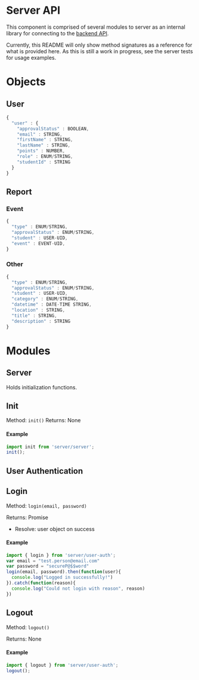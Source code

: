 # Server API
This component is comprised of several modules to server as an internal library for connecting to the [backend
API](https://github.com/TTUSDC/CPCEEDWebAppBackend).

Currently, this README will only show method signatures as a reference for what is provided here.
As this is still a work in progress, see the server tests for usage examples. 


# Objects
## User
```javascript
{
  "user" : {
    "approvalStatus" : BOOLEAN,
    "email" : STRING,
    "firstName" : STRING,
    "lastName" : STRING,
    "points" : NUMBER,
    "role" : ENUM/STRING,
    "studentId" : STRING
  }
}
```

## Report
### Event
```javascript
{
  "type" : ENUM/STRING,
  "approvalStatus" : ENUM/STRING,
  "student" : USER-UID,
  "event" : EVENT-UID,
}
```

### Other
```javascript
{
  "type" : ENUM/STRING,
  "approvalStatus" : ENUM/STRING,
  "student" : USER-UID,
  "category" : ENUM/STRING,
  "datetime" : DATE-TIME STRING,
  "location" : STRING,
  "title" : STRING,
  "description" : STRING
}
```


# Modules
## Server
Holds initialization functions.

## Init
Method: `init()`
Returns: None

#### Example
```javascript
import init from 'server/server';
init();
```

## User Authentication

## Login
Method: `login(email, password)`

Returns: Promise  
- Resolve: user object on success

#### Example
```javascript
import { login } from 'server/user-auth';
var email = "test.person@email.com"
var password = "secureP@$$word"
login(email, password).then(function(user){
  console.log("Logged in successfully!")
}).catch(function(reason){
  console.log("Could not login with reason", reason)
})
```

## Logout  

Method: `logout()`

Returns: None

#### Example
```javascript
import { logout } from 'server/user-auth';
logout();
```

